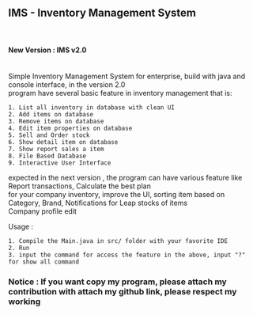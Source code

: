 <h2>IMS - Inventory Management System </h2><br/>

<h4>New Version : IMS v2.0</h4><br/>
Simple Inventory Management System for enterprise, build with java and console interface, in the version 2.0 <br/>
program have several basic feature in inventory management that is:<br/>

    1. List all inventory in database with clean UI
    2. Add items on database
    3. Remove items on database
    4. Edit item properties on database
    5. Sell and Order stock
    6. Show detail item on database
    7. Show report sales a item
    8. File Based Database
    9. Interactive User Interface

expected in the next version , the program can have various feature like Report transactions, Calculate the best plan<br/>
for your company inventory, improve the UI, sorting item based on Category, Brand, Notifications for Leap stocks of items<br/>
Company profile edit<br/>

Usage : <br/>

    1. Compile the Main.java in src/ folder with your favorite IDE
    2. Run
    3. input the command for access the feature in the above, input "?" for show all command


<h3>Notice : If you want copy my program, please attach my contribution with attach my github link, please respect my working</h3>